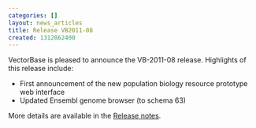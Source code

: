 ```yaml
---
categories: []
layout: news_articles
title: Release VB2011-08
created: 1312862400
---
```

VectorBase is pleased to announce the VB-2011-08 release. Highlights of this release include:
<ul>
<li>First announcement of the new population biology resource prototype web interface</li>
<li>Updated Ensembl genome browser (to schema 63)</li>
</ul>
More details are available in the <a href="/release/release-vb2011-08">Release notes</a>.
